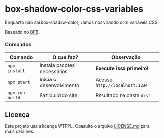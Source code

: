 # box-shadow-color-css-variables

Enquanto não sai box-shadow-color, vamos nos virando com variáveis CSS.

Baseado no [BFB](https://github.com/desenvolvweb/basic-front-boilerplate).

### Comandos

| Comando         | O que faz?                   | Observação                     |
| -------------   | -------------                | -----                          |
| `npm install`   | Instala pacotes necessários  | **Execute isso primeiro!**     |
| `npm start`     | Inicia o desenvolvimento     | Acesse `http://localhost:1234` |
| `npm run build` | Faz build do site            | Resultado na pasta `dist`      |

## Licença

Este projeto usa a licença WTFPL. Consulte o arquivo [LICENSE.md](LICENSE.md) para mais detalhes.
